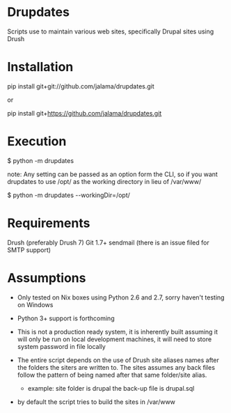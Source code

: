 Drupdates
===========
Scripts use to maintain various web sites, specifically Drupal sites using Drush


Installation
============
pip install git+git://github.com/jalama/drupdates.git

or

pip install git+https://github.com/jalama/drupdates.git

Execution
============

$ python -m drupdates

note: Any setting can be passed as an option form the CLI, so if you want drupdates
to use /opt/ as the working directory in lieu of /var/www/

$ python -m drupdates --workingDir=/opt/

Requirements
============
Drush (preferably Drush 7)
Git 1.7+
sendmail (there is an issue filed for SMTP support)

Assumptions
===========

- Only tested on Nix boxes using Python 2.6 and 2.7, sorry haven't testing on Windows

- Python 3+ support is forthcoming

- This is not a production ready system, it is inherently built assuming it
will only be run on local development machines, it will need to store system
password in file locally

- The entire script depends on the use of Drush site aliases names after the
folders the siters are written to.  The sites assumes any back files follow the
pattern of being named after that same folder/site alias.
  - example: site folder is drupal the back-up file is drupal.sql

- by default the script tries to build the sites in /var/www


